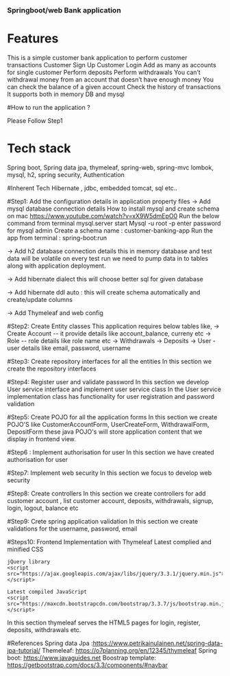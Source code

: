 ###  Springboot/web Bank application 

# Features 
This is a simple customer bank application to perform customer transactions
Customer Sign Up
Customer Login
Add as many as accounts for single customer 
Perform deposits
Perform withdrawals
You can’t withdrawal money from an account that doesn’t have enough money
You can check the balance of a given account
Check the history of transactions
It supports both in memory DB and mysql

#How to run the application ?

Please Follow Step1
 
# Tech stack
Spring boot, Spring data jpa, thymeleaf, spring-web, spring-mvc lombok, mysql, h2, spring security,
Authentication 

#Inherent Tech 
Hibernate , jdbc, embedded tomcat, sql etc..

#Step1: Add the configuration details in application property files 
 -> Add mysql database connection details
        How to install mysql and create schema on mac
        https://www.youtube.com/watch?v=xX9W5dmEpO0
        Run the below command from terminal 
        mysql.server start 
        Mysql  -u root -p 
        enter password for mysql admin 
        Create a schema name : customer-banking-app
        Run the app from terminal  : spring-boot:run
        
 -> Add h2 database connection details
        this in memory database and test data will be volatile on every test run we need to pump data in to tables along with application deployment. 
        
 -> Add hibernate dialect this will choose better sql for given database 
 
 -> Add hibernate ddl auto : this will create schema automatically and create/update columns
 
 -> Add Thymeleaf and web config
 
 #Step2: Create Entity classes 
 This application requires below tables like, 
 -> Create Account -- it provide details like account_balance, curreny etc
 -> Role -- role details like role name etc
 -> Withdrawals
 -> Deposits 
 -> User - user details like email, password, username
 
#Step3: Create repository interfaces for all the entities 
 In this section we create the repository interfaces 
 
#Step4: Register user and validate password 
In this section we develop User service interface and implement user service class 
In the User service implementation class has functionality for user registration and password validation 

#Step5: Create POJO for all the application forms
In this section we create POJO'S like CustomerAccountForm, UserCreateForm, WithdrawalForm, DepositForm 
these java POJO's will store application content that we display in frontend view.

#Step6 : Implement authorisation for user 
In this section we have created authorisation for user 

#Step7: Implement web security
In this section we focus to develop web security 

#Step8: Create controllers
In this section we create controllers for add customer account , list customer account, deposits, withdrawals, 
signup, login, logout, balance etc

#Step9: Crete spring application validation 
In this section we create validations for the username, password, email

#Steps10: Frontend Implementation with Thymeleaf
    Latest complied and minified CSS 
    <link rel="stylesheet" href="https://maxcdn.bootstrapcdn.com/bootstrap/3.3.7/css/bootstrap.min.css">

    jQuery library 
    <script src="https://ajax.googleapis.com/ajax/libs/jquery/3.3.1/jquery.min.js"></script>

    Latest compiled JavaScript 
    <script src="https://maxcdn.bootstrapcdn.com/bootstrap/3.3.7/js/bootstrap.min.js"></script>
    
 In this section thymeleaf serves the HTML5 pages for  login, register, deposits, withdrawals etc.
 

#References
Spring data Jpa :https://www.petrikainulainen.net/spring-data-jpa-tutorial/
Themeleaf: https://o7planning.org/en/12345/thymeleaf
Spring boot: https://www.javaguides.net
Boostrap template: https://getbootstrap.com/docs/3.3/components/#navbar
